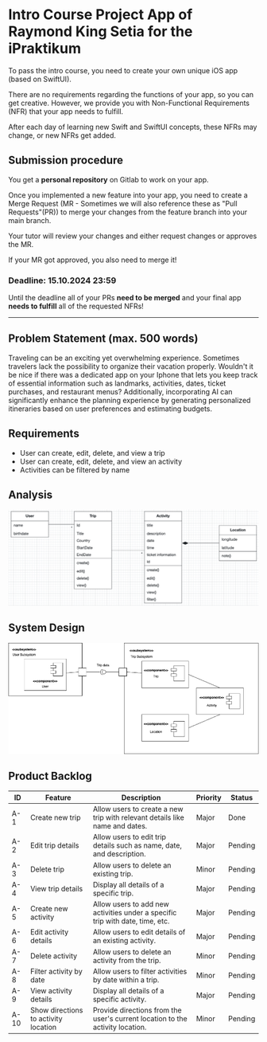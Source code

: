 # Intro Course Project App of Raymond King Setia for the iPraktikum

To pass the intro course, you need to create your own unique iOS app (based on SwiftUI).

There are no requirements regarding the functions of your app, so you can get creative.
However, we provide you with Non-Functional Requirements (NFR) that your app needs to fulfill.

After each day of learning new Swift and SwiftUI concepts, these NFRs may change, or new NFRs get added.

## Submission procedure

You get a **personal repository** on Gitlab to work on your app.

Once you implemented a new feature into your app, you need to create a Merge Request (MR - Sometimes we will also reference these as "Pull Requests"(PR)) to merge your changes from the feature branch into your main branch.

Your tutor will review your changes and either request changes or approves the MR.

If your MR got approved, you also need to merge it!

### Deadline: **15.10.2024 23:59**

Until the deadline all of your PRs **need to be merged** and your final app **needs to fulfill** all of the requested NFRs!

---

## Problem Statement (max. 500 words)

Traveling can be an exciting yet overwhelming experience. Sometimes travelers lack the possibility to organize their vacation properly. Wouldn't it be nice if there was a dedicated app on your Iphone that lets you keep track of essential information such as landmarks, activities, dates, ticket purchases, and restaurant menus? Additionally, incorporating AI can significantly enhance the planning experience by generating personalized itineraries based on user preferences and estimating budgets.

## Requirements

- User can create, edit, delete, and view a trip
- User can create, edit, delete, and view an activity
- Activities can be filtered by name

## Analysis

![UML-Diagram](./UML-Diagram.png)

## System Design

![Design-System](./Subsystem-Decomposition-new.png)

## Product Backlog

| ID  | Feature                              | Description                                                                 | Priority | Status  |
| --- | ------------------------------------ | --------------------------------------------------------------------------- | -------- | ------- |
| A-1 | Create new trip                      | Allow users to create a new trip with relevant details like name and dates.  | Major   | Done |
| A-2 | Edit trip details                    | Allow users to edit trip details such as name, date, and description.        | Major   | Pending |
| A-3 | Delete trip                          | Allow users to delete an existing trip.                                      | Minor   | Pending |
| A-4 | View trip details                    | Display all details of a specific trip.                                      | Major   | Pending |
| A-5 | Create new activity                  | Allow users to add new activities under a specific trip with date, time, etc.| Major   | Pending |
| A-6 | Edit activity details                | Allow users to edit details of an existing activity.                         | Major   | Pending |
| A-7 | Delete activity                      | Allow users to delete an activity from the trip.                             | Minor   | Pending |
| A-8 | Filter activity by date              | Allow users to filter activities by date within a trip.                      | Minor   | Pending |
| A-9 | View activity details                | Display all details of a specific activity.                                  | Major   | Pending |
| A-10| Show directions to activity location | Provide directions from the user's current location to the activity location.| Minor   | Pending |
